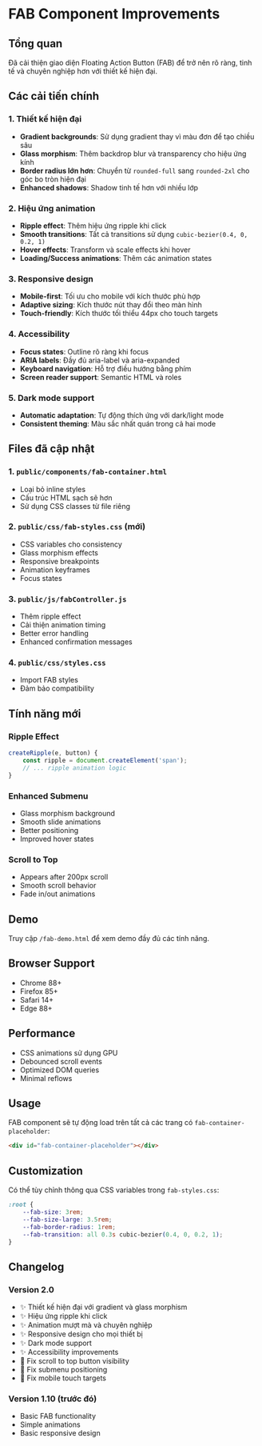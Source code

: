 # FAB Component Improvements

## Tổng quan
Đã cải thiện giao diện Floating Action Button (FAB) để trở nên rõ ràng, tinh tế và chuyên nghiệp hơn với thiết kế hiện đại.

## Các cải tiến chính

### 1. Thiết kế hiện đại
- **Gradient backgrounds**: Sử dụng gradient thay vì màu đơn để tạo chiều sâu
- **Glass morphism**: Thêm backdrop blur và transparency cho hiệu ứng kính
- **Border radius lớn hơn**: Chuyển từ `rounded-full` sang `rounded-2xl` cho góc bo tròn hiện đại
- **Enhanced shadows**: Shadow tinh tế hơn với nhiều lớp

### 2. Hiệu ứng animation
- **Ripple effect**: Thêm hiệu ứng ripple khi click
- **Smooth transitions**: Tất cả transitions sử dụng `cubic-bezier(0.4, 0, 0.2, 1)`
- **Hover effects**: Transform và scale effects khi hover
- **Loading/Success animations**: Thêm các animation states

### 3. Responsive design
- **Mobile-first**: Tối ưu cho mobile với kích thước phù hợp
- **Adaptive sizing**: Kích thước nút thay đổi theo màn hình
- **Touch-friendly**: Kích thước tối thiểu 44px cho touch targets

### 4. Accessibility
- **Focus states**: Outline rõ ràng khi focus
- **ARIA labels**: Đầy đủ aria-label và aria-expanded
- **Keyboard navigation**: Hỗ trợ điều hướng bằng phím
- **Screen reader support**: Semantic HTML và roles

### 5. Dark mode support
- **Automatic adaptation**: Tự động thích ứng với dark/light mode
- **Consistent theming**: Màu sắc nhất quán trong cả hai mode

## Files đã cập nhật

### 1. `public/components/fab-container.html`
- Loại bỏ inline styles
- Cấu trúc HTML sạch sẽ hơn
- Sử dụng CSS classes từ file riêng

### 2. `public/css/fab-styles.css` (mới)
- CSS variables cho consistency
- Glass morphism effects
- Responsive breakpoints
- Animation keyframes
- Focus states

### 3. `public/js/fabController.js`
- Thêm ripple effect
- Cải thiện animation timing
- Better error handling
- Enhanced confirmation messages

### 4. `public/css/styles.css`
- Import FAB styles
- Đảm bảo compatibility

## Tính năng mới

### Ripple Effect
```javascript
createRipple(e, button) {
    const ripple = document.createElement('span');
    // ... ripple animation logic
}
```

### Enhanced Submenu
- Glass morphism background
- Smooth slide animations
- Better positioning
- Improved hover states

### Scroll to Top
- Appears after 200px scroll
- Smooth scroll behavior
- Fade in/out animations

## Demo
Truy cập `/fab-demo.html` để xem demo đầy đủ các tính năng.

## Browser Support
- Chrome 88+
- Firefox 85+
- Safari 14+
- Edge 88+

## Performance
- CSS animations sử dụng GPU
- Debounced scroll events
- Optimized DOM queries
- Minimal reflows

## Usage
FAB component sẽ tự động load trên tất cả các trang có `fab-container-placeholder`:

```html
<div id="fab-container-placeholder"></div>
```

## Customization
Có thể tùy chỉnh thông qua CSS variables trong `fab-styles.css`:

```css
:root {
    --fab-size: 3rem;
    --fab-size-large: 3.5rem;
    --fab-border-radius: 1rem;
    --fab-transition: all 0.3s cubic-bezier(0.4, 0, 0.2, 1);
}
```

## Changelog

### Version 2.0
- ✨ Thiết kế hiện đại với gradient và glass morphism
- ✨ Hiệu ứng ripple khi click
- ✨ Animation mượt mà và chuyên nghiệp
- ✨ Responsive design cho mọi thiết bị
- ✨ Dark mode support
- ✨ Accessibility improvements
- 🐛 Fix scroll to top button visibility
- 🐛 Fix submenu positioning
- 🐛 Fix mobile touch targets

### Version 1.10 (trước đó)
- Basic FAB functionality
- Simple animations
- Basic responsive design 